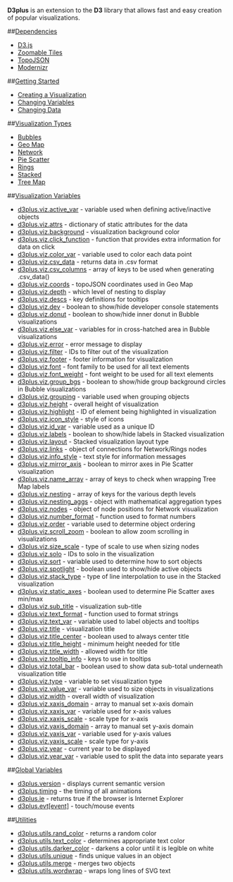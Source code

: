 **D3plus** is an extension to the **D3** library that allows fast and easy creation of popular visualizations.

##[Dependencies](wiki/Dependencies)
* [D3.js](wiki/Dependencies#d3)
* [Zoomable Tiles](wiki/Dependencies#tiles)
* [TopoJSON](wiki/Dependencies#topojson)
* [Modernizr](wiki/Dependencies#modernizr)

##[Getting Started](wiki/Getting-Started)
* [Creating a Visualization](wiki/Getting-Started#viz)
* [Changing Variables](wiki/Getting-Started#variables)
* [Changing Data](wiki/Getting-Started#data)

##[Visualization Types](wiki/Visualization-Types)
* [Bubbles](wiki/Visualization-Types#bubbles)
* [Geo Map](wiki/Visualization-Types#geo_map)
* [Network](wiki/Visualization-Types#network)
* [Pie Scatter](wiki/Visualization-Types#pie_scatter)
* [Rings](wiki/Visualization-Types#rings)
* [Stacked](wiki/Visualization-Types#stacked)
* [Tree Map](wiki/Visualization-Types#tree_map)

##[Visualization Variables](wiki/Visualization-Variables)
* [d3plus.viz.active_var](wiki/Visualization-Variables#active_var) - variable used when defining active/inactive objects
* [d3plus.viz.attrs](wiki/Visualization-Variables#attrs) - dictionary of static attributes for the data
* [d3plus.viz.background](wiki/Visualization-Variables#background) - visualization background color
* [d3plus.viz.click_function](wiki/Visualization-Variables#click_function) - function that provides extra information for data on click
* [d3plus.viz.color_var](wiki/Visualization-Variables#color_var) - variable used to color each data point
* [d3plus.viz.csv_data](wiki/Visualization-Variables#csv_data) - returns data in .csv format
* [d3plus.viz.csv_columns](wiki/Visualization-Variables#csv_columns) - array of keys to be used when generating .csv_data()
* [d3plus.viz.coords](wiki/Visualization-Variables#coords) - topoJSON coordinates used in Geo Map
* [d3plus.viz.depth](wiki/Visualization-Variables#depth) - which level of nesting to display
* [d3plus.viz.descs](wiki/Visualization-Variables#descs) - key definitions for tooltips
* [d3plus.viz.dev](wiki/Visualization-Variables#dev) - boolean to show/hide developer console statements
* [d3plus.viz.donut](wiki/Visualization-Variables#wiki-donut) - boolean to show/hide inner donut in Bubble visualizations
* [d3plus.viz.else_var](wiki/Visualization-Variables#else_var) - variables for in cross-hatched area in Bubble visualizations
* [d3plus.viz.error](wiki/Visualization-Variables#error) - error message to display
* [d3plus.viz.filter](wiki/Visualization-Variables#filter) - IDs to filter out of the visualization
* [d3plus.viz.footer](wiki/Visualization-Variables#footer) - footer information for visualization
* [d3plus.viz.font](wiki/Visualization-Variables#font) - font family to be used for all text elements
* [d3plus.viz.font_weight](wiki/Visualization-Variables#font_weight) - font weight to be used for all text elements
* [d3plus.viz.group_bgs](wiki/Visualization-Variables#group_bgs) - boolean to show/hide group background circles in Bubble visualizations
* [d3plus.viz.grouping](wiki/Visualization-Variables#grouping) - variable used when grouping objects
* [d3plus.viz.height](wiki/Visualization-Variables#height) - overall height of visualization
* [d3plus.viz.highlight](wiki/Visualization-Variables#highlight) - ID of element being highlighted in visualization
* [d3plus.viz.icon_style](wiki/Visualization-Variables#icon_style) - style of icons
* [d3plus.viz.id_var](wiki/Visualization-Variables#id_var) - variable used as a unique ID
* [d3plus.viz.labels](wiki/Visualization-Variables#labels) - boolean to show/hide labels in Stacked visualization
* [d3plus.viz.layout](wiki/Visualization-Variables#layout) - Stacked visualization layout type
* [d3plus.viz.links](wiki/Visualization-Variables#links) - object of connections for Network/Rings nodes
* [d3plus.viz.info_style](wiki/Visualization-Variables#info_style) - text style for information messages
* [d3plus.viz.mirror_axis](wiki/Visualization-Variables#mirror_axis) - boolean to mirror axes in Pie Scatter visualization
* [d3plus.viz.name_array](wiki/Visualization-Variables#name_array) - array of keys to check when wrapping Tree Map labels
* [d3plus.viz.nesting](wiki/Visualization-Variables#nesting) - array of keys for the various depth levels
* [d3plus.viz.nesting_aggs](wiki/Visualization-Variables#nesting_aggs) - object with mathematical aggregation types
* [d3plus.viz.nodes](wiki/Visualization-Variables#nodes) - object of node positions for Network visualization
* [d3plus.viz.number_format](wiki/Visualization-Variables#number_format) - function used to format numbers
* [d3plus.viz.order](wiki/Visualization-Variables#order) - variable used to determine object ordering
* [d3plus.viz.scroll_zoom](wiki/Visualization-Variables#scroll_zoom) - boolean to allow zoom scrolling in visualizations
* [d3plus.viz.size_scale](wiki/Visualization-Variables#size_scale) - type of scale to use when sizing nodes
* [d3plus.viz.solo](wiki/Visualization-Variables#solo) - IDs to solo in the visualization
* [d3plus.viz.sort](wiki/Visualization-Variables#sort) - variable used to determine how to sort objects
* [d3plus.viz.spotlight](wiki/Visualization-Variables#spotlight) - boolean used to show/hide active objects
* [d3plus.viz.stack_type](wiki/Visualization-Variables#stack_type) - type of line interpolation to use in the Stacked visualization
* [d3plus.viz.static_axes](wiki/Visualization-Variables#static_axes) - boolean used to determine Pie Scatter axes min/max
* [d3plus.viz.sub_title](wiki/Visualization-Variables#sub_title) - visualization sub-title
* [d3plus.viz.text_format](wiki/Visualization-Variables#text_format) - function used to format strings
* [d3plus.viz.text_var](wiki/Visualization-Variables#text_var) - variable used to label objects and tooltips
* [d3plus.viz.title](wiki/Visualization-Variables#title) - visualization title
* [d3plus.viz.title_center](wiki/Visualization-Variables#title_center) - boolean used to always center title
* [d3plus.viz.title_height](wiki/Visualization-Variables#title_height) - minimum height needed for title
* [d3plus.viz.title_width](wiki/Visualization-Variables#title_width) - allowed width for title
* [d3plus.viz.tooltip_info](wiki/Visualization-Variables#tooltip_info) - keys to use in tooltips
* [d3plus.viz.total_bar](wiki/Visualization-Variables#total_bar) - boolean used to show data sub-total underneath visualization title
* [d3plus.viz.type](wiki/Visualization-Variables#type) - variable to set visualization type
* [d3plus.viz.value_var](wiki/Visualization-Variables#value_var) - variable used to size objects in visualizations
* [d3plus.viz.width](wiki/Visualization-Variables#width) - overall width of visualization
* [d3plus.viz.xaxis_domain](wiki/Visualization-Variables#xaxis_domain) - array to manual set x-axis domain
* [d3plus.viz.xaxis_var](wiki/Visualization-Variables#xaxis_var) - variable used for x-axis values
* [d3plus.viz.xaxis_scale](wiki/Visualization-Variables#xaxis_scale) - scale type for x-axis
* [d3plus.viz.yaxis_domain](wiki/Visualization-Variables#yaxis_domain) - array to manual set y-axis domain
* [d3plus.viz.yaxis_var](wiki/Visualization-Variables#yaxis_var) - variable used for y-axis values
* [d3plus.viz.yaxis_scale](wiki/Visualization-Variables#yaxis_scale) - scale type for y-axis
* [d3plus.viz.year](wiki/Visualization-Variables#year) - current year to be displayed
* [d3plus.viz.year_var](wiki/Visualization-Variables#year_var) - variable used to split the data into separate years

##[Global Variables](wiki/Global-Variables)
* [d3plus.version](wiki/Global-Variables#version) - displays current semantic version
* [d3plus.timing](wiki/Global-Variables#timing) - the timing of all animations
* [d3plus.ie](wiki/Global-Variables#ie) - returns true if the browser is Internet Explorer
* [d3plus.evt[event]](wiki/Global-Variables#evt) - touch/mouse events

##[Utilities](wiki/Utilities)
* [d3plus.utils.rand_color](wiki/Utilities#rand_color) - returns a random color
* [d3plus.utils.text_color](wiki/Utilities#text_color) - determines appropriate text color
* [d3plus.utils.darker_color](wiki/Utilities#darker_color) - darkens a color until it is legible on white
* [d3plus.utils.unique](wiki/Utilities#uniques) - finds unique values in an object
* [d3plus.utils.merge](wiki/Utilities#merge) - merges two objects
* [d3plus.utils.wordwrap](wiki/Utilities#wordwrap) - wraps long lines of SVG text